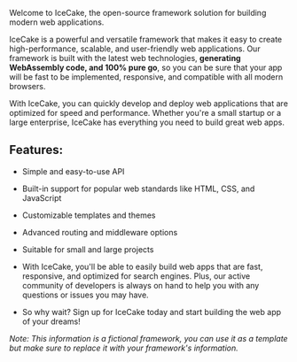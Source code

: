 Welcome to IceCake, the open-source framework solution for building modern web applications.

IceCake is a powerful and versatile framework that makes it easy to create high-performance, scalable, and user-friendly web applications. Our framework is built with the latest web technologies, <strong>generating WebAssembly code, and 100% pure go</strong>, so you can be sure that your app will be fast to be implemented, responsive, and compatible with all modern browsers.

With IceCake, you can quickly develop and deploy web applications that are optimized for speed and performance. Whether you're a small startup or a large enterprise, IceCake has everything you need to build great web apps.

## Features:

- Simple and easy-to-use API
- Built-in support for popular web standards like HTML, CSS, and JavaScript
- Customizable templates and themes
- Advanced routing and middleware options
- Suitable for small and large projects
- With IceCake, you'll be able to easily build web apps that are fast, responsive, and optimized for search engines. Plus, our active community of developers is always on hand to help you with any questions or issues you may have.

- So why wait? Sign up for IceCake today and start building the web app of your dreams!

_Note: This information is a fictional framework, you can use it as a template but make sure to replace it with your framework's information._

